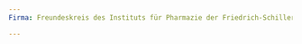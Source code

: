 ```yaml
---
Firma: Freundeskreis des Instituts für Pharmazie der Friedrich-Schiller-Universität Jena e. V.

---
```


